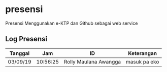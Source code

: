 # presensi
Presensi Menggunakan e-KTP dan Github sebagai web service

## Log Presensi
Tanggal | Jam | ID | Keterangan
--- | --- | --- | ---
03/09/19 | 10:56:25 | Rolly Maulana Awangga | masuk pa eko
